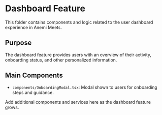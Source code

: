 # Dashboard Feature

This folder contains components and logic related to the user dashboard experience in Anemi Meets.

## Purpose
The dashboard feature provides users with an overview of their activity, onboarding status, and other personalized information.

## Main Components
- `components/OnboardingModal.tsx`: Modal shown to users for onboarding steps and guidance.

Add additional components and services here as the dashboard feature grows.
